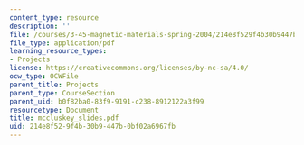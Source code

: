 ```yaml
---
content_type: resource
description: ''
file: /courses/3-45-magnetic-materials-spring-2004/214e8f529f4b30b9447b0bf02a6967fb_mccluskey_slides.pdf
file_type: application/pdf
learning_resource_types:
- Projects
license: https://creativecommons.org/licenses/by-nc-sa/4.0/
ocw_type: OCWFile
parent_title: Projects
parent_type: CourseSection
parent_uid: b0f82ba0-83f9-9191-c238-8912122a3f99
resourcetype: Document
title: mccluskey_slides.pdf
uid: 214e8f52-9f4b-30b9-447b-0bf02a6967fb
---
```

